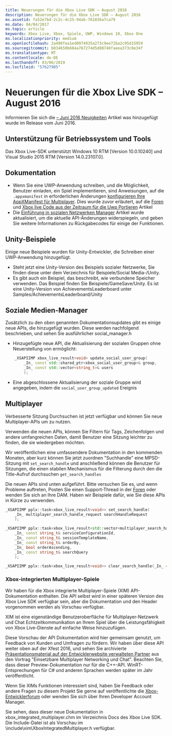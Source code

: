 ```yaml
---
title: Neuerungen für die Xbox Live SDK – August 2016
description: Neuerungen für die Xbox Live SDK – August 2016
ms.assetid: fa52e7bd-2c2c-4c25-94ab-761036a7ca79
ms.date: 04/04/2017
ms.topic: article
keywords: Xbox Live, Xbox, Spiele, UWP, Windows 10, Xbox One
ms.localizationpriority: medium
ms.openlocfilehash: 2a498fea1ed0974935a273c9ee72ba2c95d15959
ms.sourcegitcommit: b034650b684a767274d5d88746faeea373c8e34f
ms.translationtype: MT
ms.contentlocale: de-DE
ms.lasthandoff: 03/06/2019
ms.locfileid: "57627905"
---
```

# <a name="whats-new-for-the-xbox-live-sdk---august-2016"></a>Neuerungen für die Xbox Live SDK – August 2016

Informieren Sie sich die [– Juni 2016 Neuigkeiten](1606-whats-new.md) Artikel was hinzugefügt wurde im Release vom Juni 2016.

## <a name="os-and-tool-support"></a>Unterstützung für Betriebssystem und Tools
Das Xbox Live-SDK unterstützt Windows 10 RTM [Version 10.0.10240] und Visual Studio 2015 RTM [Version 14.0.23107.0].

## <a name="documentation"></a>Dokumentation
- Wenn Sie eine UWP-Anwendung schreiben, und die Möglichkeit, Benutzer einladen, ein Spiel implementieren, sind Anweisungen, auf die ```.appxmanifest``` in erforderlichen Änderungen [konfigurieren Ihre AppXManifest für Multiplayer](../multiplayer/service-configuration/configure-your-appxmanifest-for-multiplayer.md).  Dies wurde zuvor erläutert, auf die [Foren](https://forums.xboxlive.com) und [Xbox live Code aus der Zeitraum für die Uwp Portieren](../using-xbox-live/porting-xbox-live-code-from-xdk-to-uwp.md) Artikel
- Die [Einführung in sozialen Netzwerken Manager](../social-platform/intro-to-social-manager.md) Artikel wurde aktualisiert, um die aktuelle API-Änderungen widerspiegeln, und geben Sie weitere Informationen zu Rückgabecodes für einige der Funktionen.

## <a name="unity-samples"></a>Unity-Beispiele
Einige neue Beispiele wurden für Unity-Entwickler, die Schreiben einer UWP-Anwendung hinzugefügt.
- Steht jetzt eine Unity-Version des Beispiels sozialer Netzwerke, Sie finden diese unter dem Verzeichnis für Beispiele/Social Media-/Unity.
- Es gibt auch ein Beispiel, das beschreibt, wie verbundene Speicher verwenden.  Das Beispiel finden Sie Beispiele/GameSave/Unity.
Es ist eine Unity-Version von AchievementsLeaderboard unter Samples/AchievementsLeaderboard/Unity

## <a name="social-manager"></a>Soziale Medien-Manager
Zusätzlich zu den oben genannten Dokumentationsupdates gibt es einige neue APIs, die hinzugefügt wurden.  Diese werden nachfolgend beschrieben, und sehen Sie ausführlicher social_manager.h

- Hinzugefügte neue API, die Aktualisierung der sozialen Gruppen ohne Neuerstellung von ermöglicht:

```cpp
    _XSAPIIMP xbox_live_result<void> update_social_user_group(
        _In_ const std::shared_ptr<xbox_social_user_group>& group,
        _In_ const std::vector<string_t>& users
        );
```
- Eine abgeschlossene Aktualisierung der soziale Gruppe wird angegeben, indem die ```social_user_group_updated``` Ereignis


## <a name="multiplayer"></a>Multiplayer
Verbesserte Sitzung Durchsuchen ist jetzt verfügbar und können Sie neue Multiplayer-APIs um zu nutzen.

Verwenden die neuen APIs, können Sie Filtern für Tags, Zeichenfolgen und andere umfangreichen Daten, damit Benutzer eine Sitzung leichter zu finden, die sie wiedergeben möchten.

Wir veröffentlichen eine umfassendere Dokumentation in den kommenden Monaten, aber kurz können Sie jetzt zuordnen "Suchhandle" eine MPSD-Sitzung mit ```set_search_handle``` und anschließend können die Benutzer für Sitzungen, die einen stabilen Mechanismus für die Filterung durch den die Title-Aufruf durchsuchen ```get_search_handles```

Die neuen APIs sind unten aufgeführt.  Bitte versuchen Sie es, und wenn Probleme auftreten, Posten Sie einen Support-Thread in der [Foren](https://forums.xboxlive.com) oder wenden Sie sich an Ihre DAM.  Haben wir Beispiele dafür, wie Sie diese APIs in Kürze zu verwenden.

```cpp
_XSAPIIMP pplx::task<xbox_live_result<void>> set_search_handle(
    _In_ multiplayer_search_handle_request searchHandleRequest
    );
```

```cpp
_XSAPIIMP pplx::task<xbox_live_result<std::vector<multiplayer_search_handle_details>>> get_search_handles(
    _In_ const string_t& serviceConfigurationId,
    _In_ const string_t& sessionTemplateName,
    _In_ const string_t& orderBy,
    _In_ bool orderAscending,
    _In_ const string_t& searchQuery
    );
```

```cpp
_XSAPIIMP pplx::task<xbox_live_result<void>> clear_search_handle(_In_ const string_t& handleId);
```

### <a name="xbox-integrated-multiplayer"></a>Xbox-integrierten Multiplayer-Spiele

Wir haben für die Xbox integrierte Multiplayer-Spiele (XIM) API-Dokumentation enthalten.  Die API selbst wird in einer späteren Version des Xbox Live SDK verfügbar sein, aber die Dokumentation und den Header vorgenommen werden als Vorschau verfügbar.

XIM ist eine eigenständige Benutzeroberfläche für Multiplayer-Netzwerk und Chat Echtzeitkommunikation an Ihrem Spiel über die Leistungsfähigkeit von Xbox Live-Dienste auf einfache Weise hinzuzufügen.

Diese Vorschau der API Dokumentation wird hier gemeinsam genutzt, um Feedback von Kunden und Umfragen zu fördern. Wir haben über diese API weiter oben auf der Xfest 2016, und sehen Sie archivierte [Präsentationsmaterial auf der Entwicklerwebsite verwalteten Partner](https://developer.xboxlive.com/en-us/platform/documentlibrary/events/Pages/Xfest2016.aspx) aus den Vortrag "Einsetzbare Multiplayer Networking und Chat". Beachten Sie, dass dieser Preview-Dokumentation nur für die C++-API. WinRT-Entsprechungen für C# und anderen Sprachen werden später im Jahr veröffentlicht.

Wenn Sie XIMs Funktionen interessiert sind, haben Sie Feedback oder andere Fragen zu diesem Projekt Sie gerne auf veröffentlichte die [Xbox-Entwicklerforum](https://forums.xboxlive.com/) oder wenden Sie sich über Ihren Developer Account Manager.

Sie sehen, dass dieser neue Dokumentation in xbox_integrated_multiplayer.chm im Verzeichnis Docs des Xbox Live SDK.  Die Include-Datei ist als Vorschau im \include\xim\XboxIntegratedMultiplayer.h verfügbar.  
